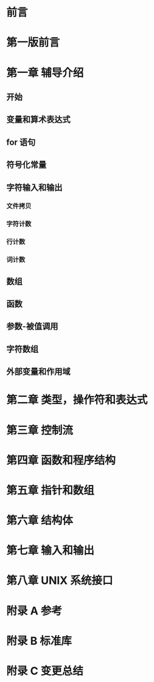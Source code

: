 # 前言


# 第一版前言


# 第一章 辅导介绍


## 开始


## 变量和算术表达式


## for 语句


## 符号化常量


## 字符输入和输出


### 文件拷贝


### 字符计数


### 行计数


### 词计数


## 数组


## 函数


## 参数-被值调用


## 字符数组


## 外部变量和作用域


# 第二章 类型，操作符和表达式


# 第三章 控制流


# 第四章 函数和程序结构


# 第五章 指针和数组


# 第六章 结构体


# 第七章 输入和输出


# 第八章 UNIX 系统接口


# 附录 A 参考


# 附录 B 标准库


# 附录 C 变更总结